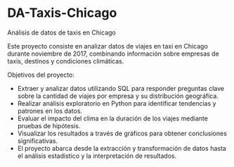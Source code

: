 # DA-Taxis-Chicago
Análisis de datos de taxis en Chicago

Este proyecto consiste en analizar datos de viajes en taxi en Chicago durante noviembre de 2017, combinando información sobre empresas de taxis, destinos y condiciones climáticas.

Objetivos del proyecto:
- Extraer y analizar datos utilizando SQL para responder preguntas clave sobre la cantidad de viajes por empresa y su distribución geográfica.
- Realizar análisis exploratorio en Python para identificar tendencias y patrones en los datos.
- Evaluar el impacto del clima en la duración de los viajes mediante pruebas de hipótesis.
- Visualizar los resultados a través de gráficos para obtener conclusiones significativas.
- El proyecto abarca desde la extracción y transformación de datos hasta el análisis estadístico y la interpretación de resultados.
